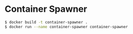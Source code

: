 # Container Spawner

```bash
$ docker build -t container-spawner .
$ docker run --name container-spawner container-spawner
```